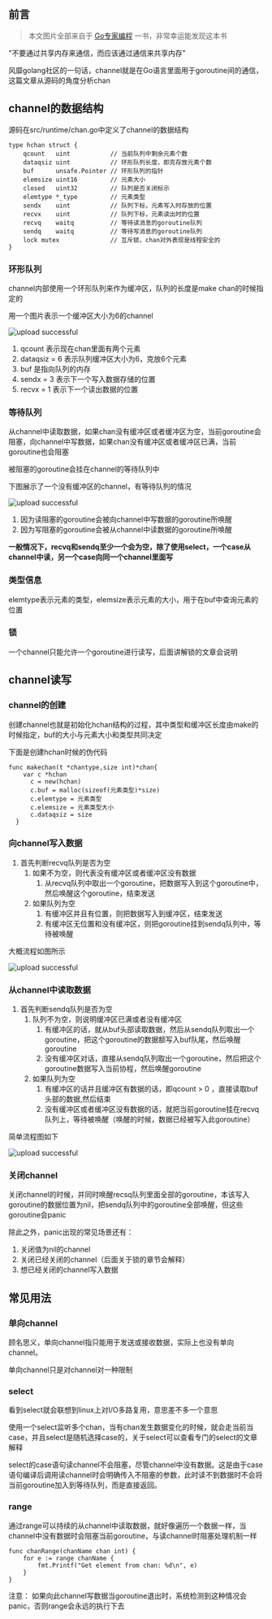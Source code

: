 ## 前言

>本文图片全部来自于 [Go专家编程](https://rainbowmango.gitbook.io/) 一书，非常幸运能发现这本书

"不要通过共享内存来通信，而应该通过通信来共享内存"

风靡golang社区的一句话，channel就是在Go语言里面用于goroutine间的通信，这篇文章从源码的角度分析chan
## channel的数据结构

源码在src/runtime/chan.go中定义了channel的数据结构
	
	type hchan struct {
        qcount   uint           // 当前队列中剩余元素个数
        dataqsiz uint           // 环形队列长度，即克存放元素个数
        buf      unsafe.Pointer // 环形队列的指针
        elemsize uint16			// 元素大小
        closed   uint32			// 队列是否关闭标示
        elemtype *_type 		// 元素类型
        sendx    uint   		// 队列下标，元素写入时存放的位置
        recvx    uint   		// 队列下标，元素读出时的位置
        recvq    waitq  		// 等待读消息的goroutine队列
        sendq    waitq  		// 等待写消息的goroutine队列
        lock mutex				// 互斥锁，chan对外表现是线程安全的
    }

### 环形队列

channel内部使用一个环形队列来作为缓冲区，队列的长度是make chan的时候指定的

用一个图片表示一个缓冲区大小为6的channel

![upload successful](http://blogs.xinghe.host/images/pasted-68.png)

1. qcount 表示现在chan里面有两个元素
2. dataqsiz = 6 表示队列缓冲区大小为6，克放6个元素
3. buf 是指向队列的内存
4. sendx = 3 表示下一个写入数据存储的位置
5. recvx = 1 表示下一个读出数据的位置

### 等待队列

从channel中读取数据，如果chan没有缓冲区或者缓冲区为空，当前goroutine会阻塞，向channel中写数据，如果chan没有缓冲区或者缓冲区已满，当前goroutine也会阻塞

被阻塞的goroutine会挂在channel的等待队列中

下图展示了一个没有缓冲区的channel，有等待队列的情况

![upload successful](http://blogs.xinghe.host/images/pasted-69.png)

1. 因为读阻塞的goroutine会被向channel中写数据的goroutine所唤醒
2. 因为写阻塞的goroutine会被从channel中读数据的goroutine所唤醒

**一般情况下，recvq和sendq至少一个会为空，除了使用select，一个case从channel中读，另一个case向同一个channel里面写**

### 类型信息

elemtype表示元素的类型，elemsize表示元素的大小，用于在buf中查询元素的位置

### 锁

一个channel只能允许一个goroutine进行读写，后面讲解锁的文章会说明

## channel读写

### channel的创建
  
  创建channel也就是初始化hchan结构的过程，其中类型和缓冲区长度由make的时候指定，buf的大小与元素大小和类型共同决定
  
  下面是创建hchan时候的伪代码
  
  	func makechan(t *chantype,size int)*chan{
      	var c *hchan
          c = new(hchan)
          c.buf = malloc(sizeof(元素类型)*size)
          c.elemtype = 元素类型
          c.elemsize = 元素类型大小
          c.dataqsiz = size
      }
      
### 向channel写入数据

1. 首先判断recvq队列是否为空
   1. 如果不为空，则代表没有缓冲区或者缓冲区没有数据
	  1. 从recvq队列中取出一个goroutine，把数据写入到这个goroutine中，然后唤醒这个goroutine，结束发送
   2. 如果队列为空
	  1. 有缓冲区并且有位置，则把数据写入到缓冲区，结束发送
      2. 有缓冲区无位置和没有缓冲区，则把goroutine挂到sendq队列中，等待被唤醒
    
大概流程如图所示

![upload successful](http://blogs.xinghe.host/images/pasted-70.png)

### 从channel中读取数据

1. 首先判断sendq队列是否为空
    1. 队列不为空，则说明缓冲区已满或者没有缓冲区
	   1. 有缓冲区的话，就从buf头部读取数据，然后从sendq队列取出一个goroutine，把这个goroutine的数据额写入buf队尾，然后唤醒goroutine
       2. 没有缓冲区对话，直接从sendq队列取出一个goroutine，然后把这个goroutine数据写入当前协程，然后唤醒goroutine
    2. 如果队列为空
	   1. 有缓冲区的话并且缓冲区有数据的话，即qcount > 0 ，直接读取buf头部的数据,然后结束
       2. 没有缓冲区或者缓冲区没有数据的话，就把当前goroutine挂在recvq队列上，等待被唤醒（唤醒的时候，数据已经被写入此goroutine）
   
简单流程图如下

![upload successful](http://blogs.xinghe.host/images/pasted-71.png)

### 关闭channel

关闭channel的时候，并同时唤醒recsq队列里面全部的goroutine，本该写入goroutine的数据位置为nil，把sendq队列中的goroutine全部唤醒，但这些goroutine会panic

除此之外，panic出现的常见场景还有：
1. 关闭值为nil的channel
2. 关闭已经关闭的channel（后面关于锁的章节会解释）
3. 想已经关闭的channel写入数据


## 常见用法

### 单向channel
顾名思义，单向channel指只能用于发送或接收数据，实际上也没有单向channel。

单向channel只是对channel对一种限制

### select

看到select就会联想到linux上对I/O多路复用，意思差不多一个意思

使用一个select监听多个chan，当有chan发生数据变化的时候，就会走当前当case，并且select是随机选择case的，关于select可以查看专门的select的文章解释

select的case语句读channel不会阻塞，尽管channel中没有数据。这是由于case语句编译后调用读channel时会明确传入不阻塞的参数，此时读不到数据时不会将当前goroutine加入到等待队列，而是直接返回。

### range

通过range可以持续的从channel中读取数据，就好像遍历一个数据一样，当channel中没有数据时会阻塞当前goroutine，与读channel时阻塞处理机制一样

	func chanRange(chanName chan int) {
        for e := range chanName {
            fmt.Printf("Get element from chan: %d\n", e)
        }
    }
    
注意： 如果向此channel写数据当goroutine退出时，系统检测到这种情况会panic，否则range会永远的执行下去